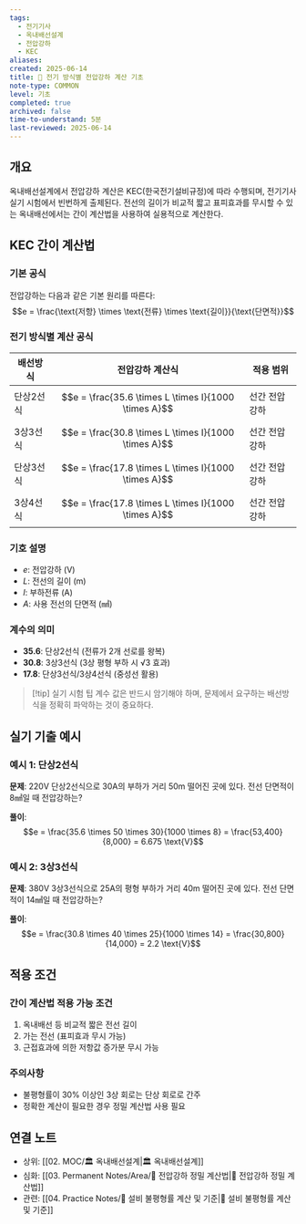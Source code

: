 ```yaml
---
tags:
  - 전기기사
  - 옥내배선설계
  - 전압강하
  - KEC
aliases: 
created: 2025-06-14
title: 📝 전기 방식별 전압강하 계산 기초
note-type: COMMON
level: 기초
completed: true
archived: false
time-to-understand: 5분
last-reviewed: 2025-06-14
---
```


## 개요
옥내배선설계에서 전압강하 계산은 KEC(한국전기설비규정)에 따라 수행되며, 전기기사 실기 시험에서 빈번하게 출제된다. 전선의 길이가 비교적 짧고 표피효과를 무시할 수 있는 옥내배선에서는 간이 계산법을 사용하여 실용적으로 계산한다.

## KEC 간이 계산법

### 기본 공식
전압강하는 다음과 같은 기본 원리를 따른다:
$$e = \frac{\text{저항} \times \text{전류} \times \text{길이}}{\text{단면적}}$$

### 전기 방식별 계산 공식

| 배선방식 | 전압강하 계산식 | 적용 범위 |
|---------|---------------|----------|
| 단상2선식 | $$e = \frac{35.6 \times L \times I}{1000 \times A}$$ | 선간 전압강하 |
| 3상3선식 | $$e = \frac{30.8 \times L \times I}{1000 \times A}$$ | 선간 전압강하 |
| 단상3선식 | $$e = \frac{17.8 \times L \times I}{1000 \times A}$$ | 선간 전압강하 |
| 3상4선식 | $$e = \frac{17.8 \times L \times I}{1000 \times A}$$ | 선간 전압강하 |

### 기호 설명
- $e$: 전압강하 (V)
- $L$: 전선의 길이 (m)
- $I$: 부하전류 (A)
- $A$: 사용 전선의 단면적 (㎟)

### 계수의 의미
- **35.6**: 단상2선식 (전류가 2개 선로를 왕복)
- **30.8**: 3상3선식 (3상 평형 부하 시 √3 효과)
- **17.8**: 단상3선식/3상4선식 (중성선 활용)

> [!tip] 실기 시험 팁
> 계수 값은 반드시 암기해야 하며, 문제에서 요구하는 배선방식을 정확히 파악하는 것이 중요하다.

## 실기 기출 예시

### 예시 1: 단상2선식
**문제**: 220V 단상2선식으로 30A의 부하가 거리 50m 떨어진 곳에 있다. 전선 단면적이 8㎟일 때 전압강하는?

**풀이**:
$$e = \frac{35.6 \times 50 \times 30}{1000 \times 8} = \frac{53,400}{8,000} = 6.675 \text{V}$$

### 예시 2: 3상3선식
**문제**: 380V 3상3선식으로 25A의 평형 부하가 거리 40m 떨어진 곳에 있다. 전선 단면적이 14㎟일 때 전압강하는?

**풀이**:
$$e = \frac{30.8 \times 40 \times 25}{1000 \times 14} = \frac{30,800}{14,000} = 2.2 \text{V}$$

## 적용 조건

### 간이 계산법 적용 가능 조건
1. 옥내배선 등 비교적 짧은 전선 길이
2. 가는 전선 (표피효과 무시 가능)
3. 근접효과에 의한 저항값 증가분 무시 가능

### 주의사항
- 불평형률이 30% 이상인 3상 회로는 단상 회로로 간주
- 정확한 계산이 필요한 경우 정밀 계산법 사용 필요

## 연결 노트
- 상위: [[02. MOC/🏛️ 옥내배선설계|🏛️ 옥내배선설계]]
- 심화: [[03. Permanent Notes/Area/📝 전압강하 정밀 계산법|📝 전압강하 정밀 계산법]]
- 관련: [[04. Practice Notes/📝 설비 불평형률 계산 및 기준|📝 설비 불평형률 계산 및 기준]] 